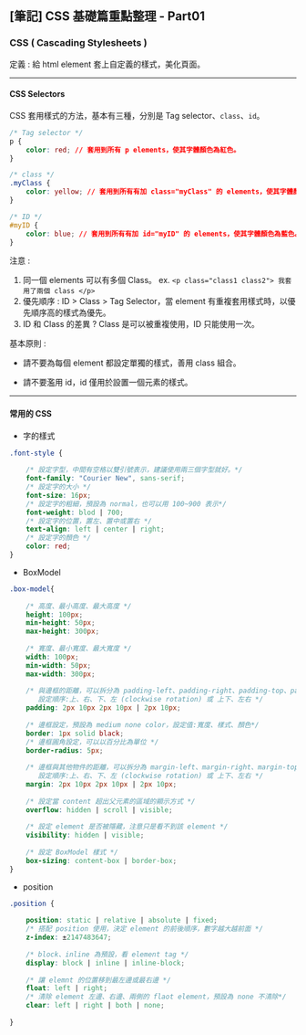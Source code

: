 ## [筆記] CSS 基礎篇重點整理 - Part01

### CSS ( Cascading Stylesheets )

定義 : 給 html element 套上自定義的樣式，美化頁面。

------

#### CSS Selectors 

CSS 套用樣式的方法，基本有三種，分別是 Tag selector、`class`、`id`。

```css
/* Tag selector */
p {
    color: red; // 套用到所有 p elements，使其字體顏色為紅色。
}

/* class */
.myClass {
    color: yellow; // 套用到所有有加 class="myClass" 的 elements，使其字體顏色為黃色。
}

/* ID */
#myID {
    color: blue; // 套用到所有有加 id="myID" 的 elements，使其字體顏色為藍色。
}
```

注意 : 

1. 同一個 elements 可以有多個 Class。 ex. `<p class="class1 class2"> 我套用了兩個 class </p>`
2. 優先順序 : ID > Class > Tag Selector，當 element 有重複套用樣式時，以優先順序高的樣式為優先。
3. ID 和 Class 的差異 ? Class 是可以被重複使用，ID 只能使用一次。

基本原則 : 

* 請不要為每個 element 都設定單獨的樣式，善用 class 組合。

* 請不要濫用 id，id 僅用於設置一個元素的樣式。

----

#### 常用的 CSS

* 字的樣式

```css
.font-style {
    
    /* 設定字型，中間有空格以雙引號表示，建議使用兩三個字型就好。*/
    font-family: "Courier New", sans-serif; 
    /* 設定字的大小 */
    font-size: 16px;
    /* 設定字的粗細，預設為 normal，也可以用 100~900 表示*/
    font-weight: blod | 700;
    /* 設定字的位置，置左、置中或置右 */
    text-align: left | center | right;
    /* 設定字的顏色 */
    color: red;
}
```

* BoxModel

```css 
.box-model{
    
    /* 高度、最小高度、最大高度 */
    height: 100px;
    min-height: 50px;
    max-height: 300px;
    
    /* 寬度、最小寬度、最大寬度 */
    width: 100px;
    min-width: 50px;
    max-width: 300px;
    
    /* 與邊框的距離，可以拆分為 padding-left、padding-right、padding-top、padding-bottom，
       設定順序:上、右、下、左 (clockwise rotation) 或 上下、左右 */
    padding: 2px 10px 2px 10px | 2px 10px;
    
    /* 邊框設定，預設為 medium none color，設定值:寬度、樣式、顏色*/
    border: 1px solid black;
    /* 邊框圓角設定，可以以百分比為單位 */
    border-radius: 5px;
    
    /* 邊框與其他物件的距離，可以拆分為 margin-left、margin-right、margin-top、margin-bottom，
       設定順序:上、右、下、左 (clockwise rotation) 或 上下、左右 */
    margin: 2px 10px 2px 10px | 2px 10px;
    
    /* 設定當 content 超出父元素的區域的顯示方式 */
    overflow: hidden | scroll | visible;
    
    /* 設定 element 是否被隱藏，注意只是看不到該 element */
    visibility: hidden | visible;
    
    /* 設定 BoxModel 樣式 */
    box-sizing: content-box | border-box;
}
```

* position

```css
.position {
    
    position: static | relative | absolute | fixed;
    /* 搭配 position 使用，決定 element 的前後順序，數字越大越前面 */
    z-index: ±2147483647;
    
    /* block、inline 為預設，看 element tag */
    display: block | inline | inline-block;
    
    /* 讓 elemnt 的位置移到最左邊或最右邊 */
    float: left | right;
    /* 清除 element 左邊、右邊、兩側的 flaot element，預設為 none 不清除*/
    clear: left | right | both | none;
   
}
```
